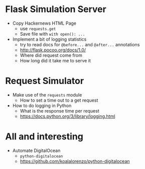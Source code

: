 # Flask Simulation Server

  * Copy Hackernews HTML Page
    -  use `requests.get`
    -  Save file with `with open(): ...`
  * Implement a bit of logging statistics
    - try to read docs for `@before...` and `@after...` annotations
    - http://flask.pocoo.org/docs/1.0/
    - Where did request come from
    - How long did it take me to serve it


#  Request Simulator

  * Make use of the `requests` module
    - How to set a time out to a get request
  * How to do logging in Python
    - What is the response time per request
    - https://docs.python.org/3/library/logging.html
  
# All and interesting

  * Automate DigitalOcean
    - `python-digitalocean`
    - https://github.com/koalalorenzo/python-digitalocean


